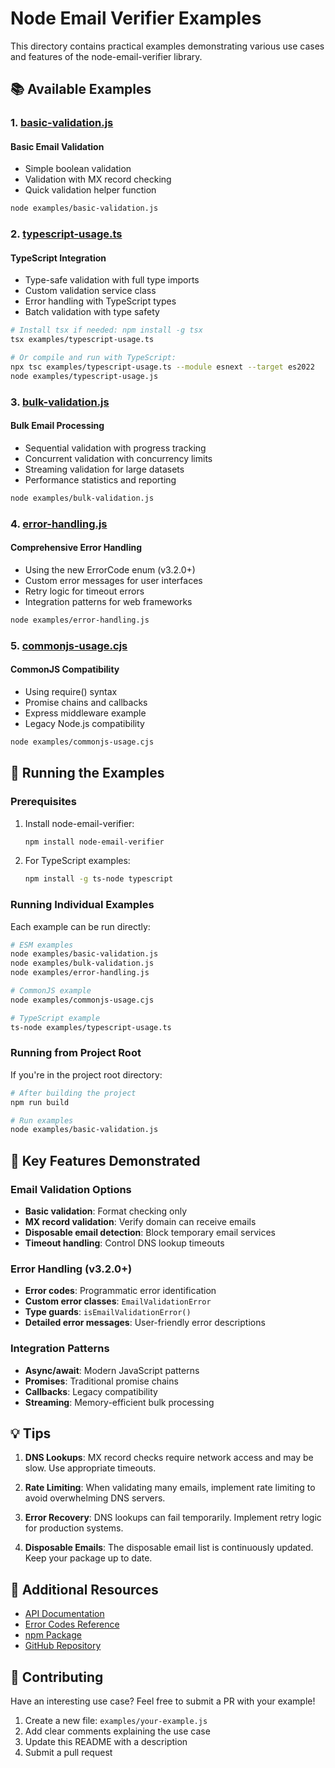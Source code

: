 # Node Email Verifier Examples

This directory contains practical examples demonstrating various use cases and features of the
node-email-verifier library.

## 📚 Available Examples

### 1. [basic-validation.js](./basic-validation.js)

#### Basic Email Validation

- Simple boolean validation
- Validation with MX record checking
- Quick validation helper function

```bash
node examples/basic-validation.js
```

### 2. [typescript-usage.ts](./typescript-usage.ts)

#### TypeScript Integration

- Type-safe validation with full type imports
- Custom validation service class
- Error handling with TypeScript types
- Batch validation with type safety

```bash
# Install tsx if needed: npm install -g tsx
tsx examples/typescript-usage.ts

# Or compile and run with TypeScript:
npx tsc examples/typescript-usage.ts --module esnext --target es2022
node examples/typescript-usage.js
```

### 3. [bulk-validation.js](./bulk-validation.js)

#### Bulk Email Processing

- Sequential validation with progress tracking
- Concurrent validation with concurrency limits
- Streaming validation for large datasets
- Performance statistics and reporting

```bash
node examples/bulk-validation.js
```

### 4. [error-handling.js](./error-handling.js)

#### Comprehensive Error Handling

- Using the new ErrorCode enum (v3.2.0+)
- Custom error messages for user interfaces
- Retry logic for timeout errors
- Integration patterns for web frameworks

```bash
node examples/error-handling.js
```

### 5. [commonjs-usage.cjs](./commonjs-usage.cjs)

#### CommonJS Compatibility

- Using require() syntax
- Promise chains and callbacks
- Express middleware example
- Legacy Node.js compatibility

```bash
node examples/commonjs-usage.cjs
```

## 🚀 Running the Examples

### Prerequisites

1. Install node-email-verifier:

   ```bash
   npm install node-email-verifier
   ```

2. For TypeScript examples:

   ```bash
   npm install -g ts-node typescript
   ```

### Running Individual Examples

Each example can be run directly:

```bash
# ESM examples
node examples/basic-validation.js
node examples/bulk-validation.js
node examples/error-handling.js

# CommonJS example
node examples/commonjs-usage.cjs

# TypeScript example
ts-node examples/typescript-usage.ts
```

### Running from Project Root

If you're in the project root directory:

```bash
# After building the project
npm run build

# Run examples
node examples/basic-validation.js
```

## 📝 Key Features Demonstrated

### Email Validation Options

- **Basic validation**: Format checking only
- **MX record validation**: Verify domain can receive emails
- **Disposable email detection**: Block temporary email services
- **Timeout handling**: Control DNS lookup timeouts

### Error Handling (v3.2.0+)

- **Error codes**: Programmatic error identification
- **Custom error classes**: `EmailValidationError`
- **Type guards**: `isEmailValidationError()`
- **Detailed error messages**: User-friendly error descriptions

### Integration Patterns

- **Async/await**: Modern JavaScript patterns
- **Promises**: Traditional promise chains
- **Callbacks**: Legacy compatibility
- **Streaming**: Memory-efficient bulk processing

## 💡 Tips

1. **DNS Lookups**: MX record checks require network access and may be slow. Use appropriate
   timeouts.

2. **Rate Limiting**: When validating many emails, implement rate limiting to avoid overwhelming DNS
   servers.

3. **Error Recovery**: DNS lookups can fail temporarily. Implement retry logic for production
   systems.

4. **Disposable Emails**: The disposable email list is continuously updated. Keep your package up to
   date.

## 🔗 Additional Resources

- [API Documentation](../README.md)
- [Error Codes Reference](../README.md#error-handling)
- [npm Package](https://www.npmjs.com/package/node-email-verifier)
- [GitHub Repository](https://github.com/jesselpalmer/node-email-verifier)

## 🤝 Contributing

Have an interesting use case? Feel free to submit a PR with your example!

1. Create a new file: `examples/your-example.js`
2. Add clear comments explaining the use case
3. Update this README with a description
4. Submit a pull request
